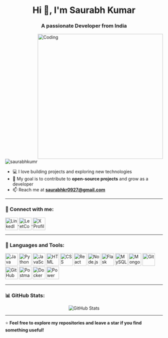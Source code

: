 <h1 align="center">Hi 👋, I'm Saurabh Kumar</h1>
<h3 align="center">A passionate Developer from India</h3>

<img align="right" alt="Coding" width="400" src="https://media1.giphy.com/media/qgQUggAC3Pfv687qPC/giphy.gif">

<p align="left">
    <img src="https://komarev.com/ghpvc/?username=saurabhkumr&label=Profile%20views&color=0e75b6&style=flat" alt="saurabhkumr" />
</p>

- 💻 I love building projects and exploring new technologies  
- 🎯 My goal is to contribute to **open-source projects** and grow as a developer  
- 📫 Reach me at **saurabhkr0927@gmail.com**  

---

### 🔗 Connect with me:
<p align="left">
    <a href="https://www.linkedin.com/in/saurabh-kumar-a51981287/" target="blank">
        <img align="center" src="https://img.icons8.com/color/48/000000/linkedin.png" alt="LinkedIn" width="40" />
    </a>
    <a href="https://www.leetcode.com/saurabhkr0927" target="blank">
        <img align="center" src="https://upload.wikimedia.org/wikipedia/commons/1/19/LeetCode_logo_black.png" alt="LeetCode" width="40" />
    </a>
    <a href="https://x.com/saurabhkr_027" target="blank">
        <img align="center" src="https://img.icons8.com/color/48/000000/twitterx.png" alt="X Profile" width="40" />
    </a>
</p>

---

### 🚀 Languages and Tools:
<p align="left">
    <img src="https://img.icons8.com/color/48/000000/java-coffee-cup-logo.png" alt="Java" width="40" />
    <img src="https://img.icons8.com/color/48/000000/python.png" alt="Python" width="40" />
    <img src="https://img.icons8.com/color/48/000000/javascript.png" alt="JavaScript" width="40" />
    <img src="https://img.icons8.com/color/48/000000/html-5.png" alt="HTML" width="40" />
    <img src="https://img.icons8.com/color/48/000000/css3.png" alt="CSS" width="40" />
    <img src="https://img.icons8.com/ultraviolet/40/react.png" alt="React" width="40" />
    <img src="https://img.icons8.com/color/48/000000/nodejs.png" alt="Node.js" width="40" />
    <img src="https://img.icons8.com/fluency/48/000000/flask.png" alt="Flask" width="40" />
    <img src="https://img.icons8.com/color/48/000000/mysql-logo.png" alt="MySQL" width="40" />
    <img src="https://img.icons8.com/external-tal-revivo-shadow-tal-revivo/48/000000/external-mongodb-a-cross-platform-document-oriented-database-program-logo-shadow-tal-revivo.png" alt="MongoDB" width="40" />
    <img src="https://img.icons8.com/color/48/000000/git.png" alt="Git" width="40" />
    <img src="https://img.icons8.com/color/48/000000/github.png" alt="GitHub" width="40" />
    <img src="https://img.icons8.com/color/48/000000/postman-api.png" alt="Postman" width="40" />
    <img src="https://img.icons8.com/fluency/48/000000/docker.png" alt="Docker" width="40" />
    <img src="https://img.icons8.com/color/48/000000/power-bi.png" alt="Power BI" width="40" />
</p>


---

### 📊 GitHub Stats:
<p align="center">
    <img src="https://github-readme-stats.vercel.app/api?username=saurabhkumr&show_icons=true&theme=tokyonight" alt="GitHub Stats" />
    <br />
</p>

---

⭐️ **Feel free to explore my repositories and leave a star if you find something useful!**  
